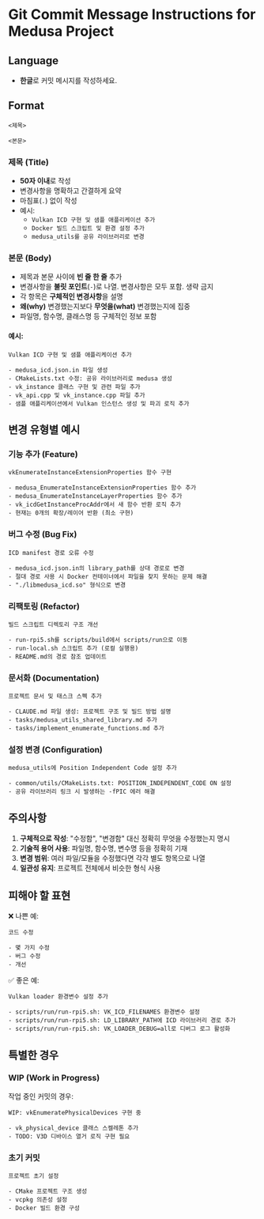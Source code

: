 # Git Commit Message Instructions for Medusa Project

## Language
- **한글**로 커밋 메시지를 작성하세요.

## Format

```
<제목>

<본문>
```

### 제목 (Title)
- **50자 이내**로 작성
- 변경사항을 명확하고 간결하게 요약
- 마침표(`.`) 없이 작성
- 예시:
  - `Vulkan ICD 구현 및 샘플 애플리케이션 추가`
  - `Docker 빌드 스크립트 및 환경 설정 추가`
  - `medusa_utils를 공유 라이브러리로 변경`

### 본문 (Body)
- 제목과 본문 사이에 **빈 줄 한 줄** 추가
- 변경사항을 **불릿 포인트**(`-`)로 나열. 변경사항은 모두 포함. 생략 금지
- 각 항목은 **구체적인 변경사항**을 설명
- **왜(why)** 변경했는지보다 **무엇을(what)** 변경했는지에 집중
- 파일명, 함수명, 클래스명 등 구체적인 정보 포함

#### 예시:
```
Vulkan ICD 구현 및 샘플 애플리케이션 추가

- medusa_icd.json.in 파일 생성
- CMakeLists.txt 수정: 공유 라이브러리로 medusa 생성
- vk_instance 클래스 구현 및 관련 파일 추가
- vk_api.cpp 및 vk_instance.cpp 파일 추가
- 샘플 애플리케이션에서 Vulkan 인스턴스 생성 및 파괴 로직 추가
```

## 변경 유형별 예시

### 기능 추가 (Feature)
```
vkEnumerateInstanceExtensionProperties 함수 구현

- medusa_EnumerateInstanceExtensionProperties 함수 추가
- medusa_EnumerateInstanceLayerProperties 함수 추가
- vk_icdGetInstanceProcAddr에서 새 함수 반환 로직 추가
- 현재는 0개의 확장/레이어 반환 (최소 구현)
```

### 버그 수정 (Bug Fix)
```
ICD manifest 경로 오류 수정

- medusa_icd.json.in의 library_path를 상대 경로로 변경
- 절대 경로 사용 시 Docker 컨테이너에서 파일을 찾지 못하는 문제 해결
- "./libmedusa_icd.so" 형식으로 변경
```

### 리팩토링 (Refactor)
```
빌드 스크립트 디렉토리 구조 개선

- run-rpi5.sh를 scripts/build에서 scripts/run으로 이동
- run-local.sh 스크립트 추가 (로컬 실행용)
- README.md의 경로 참조 업데이트
```

### 문서화 (Documentation)
```
프로젝트 문서 및 태스크 스펙 추가

- CLAUDE.md 파일 생성: 프로젝트 구조 및 빌드 방법 설명
- tasks/medusa_utils_shared_library.md 추가
- tasks/implement_enumerate_functions.md 추가
```

### 설정 변경 (Configuration)
```
medusa_utils에 Position Independent Code 설정 추가

- common/utils/CMakeLists.txt: POSITION_INDEPENDENT_CODE ON 설정
- 공유 라이브러리 링크 시 발생하는 -fPIC 에러 해결
```

## 주의사항

1. **구체적으로 작성**: "수정함", "변경함" 대신 정확히 무엇을 수정했는지 명시
2. **기술적 용어 사용**: 파일명, 함수명, 변수명 등을 정확히 기재
3. **변경 범위**: 여러 파일/모듈을 수정했다면 각각 별도 항목으로 나열
4. **일관성 유지**: 프로젝트 전체에서 비슷한 형식 사용

## 피해야 할 표현

❌ 나쁜 예:
```
코드 수정

- 몇 가지 수정
- 버그 수정
- 개선
```

✅ 좋은 예:
```
Vulkan loader 환경변수 설정 추가

- scripts/run/run-rpi5.sh: VK_ICD_FILENAMES 환경변수 설정
- scripts/run/run-rpi5.sh: LD_LIBRARY_PATH에 ICD 라이브러리 경로 추가
- scripts/run/run-rpi5.sh: VK_LOADER_DEBUG=all로 디버그 로그 활성화
```

## 특별한 경우

### WIP (Work in Progress)
작업 중인 커밋의 경우:
```
WIP: vkEnumeratePhysicalDevices 구현 중

- vk_physical_device 클래스 스켈레톤 추가
- TODO: V3D 디바이스 열거 로직 구현 필요
```

### 초기 커밋
```
프로젝트 초기 설정

- CMake 프로젝트 구조 생성
- vcpkg 의존성 설정
- Docker 빌드 환경 구성
```
